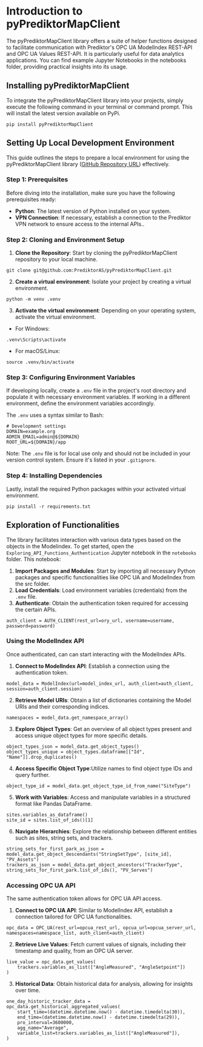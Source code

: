 # Introduction to pyPrediktorMapClient

The pyPrediktorMapClient library offers a suite of helper functions designed to facilitate communication with Prediktor's OPC UA ModelIndex REST-API and OPC UA Values REST-API. It is particularly useful for data analytics applications. You can find example Jupyter Notebooks in the notebooks folder, providing practical insights into its usage.

## Installing pyPrediktorMapClient

To integrate the pyPrediktorMapClient library into your projects, simply execute the following command in your terminal or command prompt. This will install the latest version available on PyPi. 
```
pip install pyPrediktorMapClient
```

## Setting Up Local Development Environment
This guide outlines the steps to prepare a local environment for using the pyPrediktorMapClient library ([GitHub Repository URL](https://github.com/PrediktorAS/pyPrediktorMapClient)) effectively.

### Step 1: Prerequisites
Before diving into the installation, make sure you have the following prerequisites ready:
- **Python**: The latest version of Python installed on your system.
- **VPN Connection**: If necessary, establish a connection to the Prediktor VPN network to ensure access to the internal APIs..

### Step 2: Cloning and Environment Setup

1. **Clone the Repository**: Start by cloning the pyPrediktorMapClient repository to your local machine.
```
git clone git@github.com:PrediktorAS/pyPrediktorMapClient.git
```

2. **Create a virtual environment**: Isolate your project by creating a virtual environment.
```
python -m venv .venv
```
3. **Activate the virtual environment**: Depending on your operating system, activate the virtual environment.
- For Windows:
```
.venv\Scripts\activate
```
- For  macOS/Linux:
```
source .venv/bin/activate
```

### Step 3: Configuring Environment Variables

If developing locally, create a `.env` file in the project's root directory and populate it with necessary environment variables. If working in a different environment, define the environment variables accordingly.

The `.env` uses a syntax similar to Bash:
```
# Development settings
DOMAIN=example.org
ADMIN_EMAIL=admin@${DOMAIN}
ROOT_URL=${DOMAIN}/app
```

Note: The `.env` file is for local use only and should not be included in your version control system. Ensure it's listed in your `.gitignore`.

### Step 4: Installing Dependencies

Lastly, install the required Python packages within your activated virtual environment.
```
pip install -r requirements.txt
```

## Exploration of Functionalities 
The library facilitates interaction with various data types based on the objects in the Modelindex. To get started, open the `Exploring_API_Functions_Authentication` Jupyter notebook in the `notebooks` folder. This notebook:
1. **Import Packages and Modules**: Start by importing all necessary Python packages and specific functionalities like OPC UA and ModelIndex from the src folder.
3. **Load Credentials**: Load environment variables (credentials) from the `.env` file.
4. **Authenticate**: Obtain the authentication token required for accessing the certain APIs.
```
auth_client = AUTH_CLIENT(rest_url=ory_url, username=username, password=password)
```

### Using the ModelIndex API
Once authenticated, can can start interacting with the ModelIndex APIs.  
1. **Connect to ModelIndex API**: Establish a connection using the authentication token.
```
model_data = ModelIndex(url=model_index_url, auth_client=auth_client, session=auth_client.session)
```
2. **Retrieve Model URIs**: Obtain a list of dictionaries containing the Model URIs and their corresponding indices.
```
namespaces = model_data.get_namespace_array()
```
3. **Explore Object Types**: Get an overview of all object types present and access unique object types for more specific details. 
```
object_types_json = model_data.get_object_types()
object_types_unique = object_types.dataframe[["Id", "Name"]].drop_duplicates()
```
4. **Access Specific Object Type**:Utilize names to find object type IDs and query further.
```
object_type_id = model_data.get_object_type_id_from_name("SiteType")
```
5. **Work with Variables**: Access and manipulate variables in a structured format like Pandas DataFrame.
```
sites.variables_as_dataframe()
site_id = sites.list_of_ids()[1]
```
6. **Navigate Hierarchies**: Explore the relationship between different entities such as sites, string sets, and trackers.
```
string_sets_for_first_park_as_json = model_data.get_object_descendants("StringSetType", [site_id], "PV_Assets")
trackers_as_json = model_data.get_object_ancestors("TrackerType", string_sets_for_first_park.list_of_ids(), "PV_Serves")
```

### Accessing OPC UA API
The same authentication token allows for OPC UA API access.  
1. **Connect to OPC UA API**: Similar to ModelIndex API, establish a connection tailored for OPC UA functionalities.
```
opc_data = OPC_UA(rest_url=opcua_rest_url, opcua_url=opcua_server_url, namespaces=namespace_list, auth_client=auth_client)
```
2. **Retrieve Live Values**: Fetch current values of signals, including their timestamp and quality, from an OPC UA server.
```
live_value = opc_data.get_values(
    trackers.variables_as_list(["AngleMeasured", "AngleSetpoint"])
)
```
3. **Historical Data**: Obtain historical data for analysis, allowing for insights over time.  
```
one_day_historic_tracker_data = opc_data.get_historical_aggregated_values(
    start_time=(datetime.datetime.now() - datetime.timedelta(30)),
    end_time=(datetime.datetime.now() - datetime.timedelta(29)),
    pro_interval=3600000,
    agg_name="Average",
    variable_list=trackers.variables_as_list(["AngleMeasured"]),
)
```

